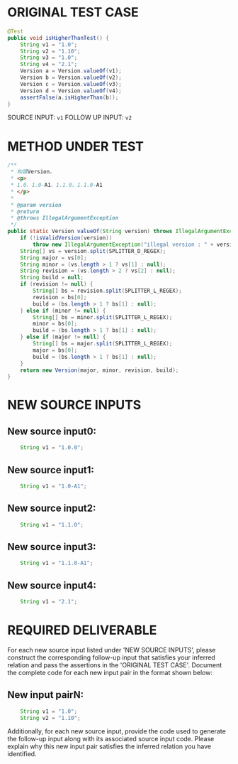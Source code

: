 # ORIGINAL TEST CASE
```java
@Test
public void isHigherThanTest() {
    String v1 = "1.0";
    String v2 = "1.10";
    String v3 = "1.0";
    String v4 = "2.1";
    Version a = Version.valueOf(v1);
    Version b = Version.valueOf(v2);
    Version c = Version.valueOf(v3);
    Version d = Version.valueOf(v4);
    assertFalse(a.isHigherThan(b));
}

```
SOURCE INPUT: `v1`
FOLLOW UP INPUT: `v2`


# METHOD UNDER TEST
```java
/**
 * 构建Version。
 * <p>
 * 1.0、1.0-A1、1.1.0、1.1.0-A1
 * </p>
 *
 * @param version
 * @return
 * @throws IllegalArgumentException
 */
public static Version valueOf(String version) throws IllegalArgumentException {
    if (!isValidVersion(version))
        throw new IllegalArgumentException("illegal version : " + version);
    String[] vs = version.split(SPLITTER_D_REGEX);
    String major = vs[0];
    String minor = (vs.length > 1 ? vs[1] : null);
    String revision = (vs.length > 2 ? vs[2] : null);
    String build = null;
    if (revision != null) {
        String[] bs = revision.split(SPLITTER_L_REGEX);
        revision = bs[0];
        build = (bs.length > 1 ? bs[1] : null);
    } else if (minor != null) {
        String[] bs = minor.split(SPLITTER_L_REGEX);
        minor = bs[0];
        build = (bs.length > 1 ? bs[1] : null);
    } else if (major != null) {
        String[] bs = major.split(SPLITTER_L_REGEX);
        major = bs[0];
        build = (bs.length > 1 ? bs[1] : null);
    }
    return new Version(major, minor, revision, build);
}

```


# NEW SOURCE INPUTS
## New source input0:
```java
    String v1 = "1.0.0";
```

## New source input1:
```java
    String v1 = "1.0-A1";
```

## New source input2:
```java
    String v1 = "1.1.0";
```

## New source input3:
```java
    String v1 = "1.1.0-A1";
```

## New source input4:
```java
    String v1 = "2.1";
```



# REQUIRED DELIVERABLE
For each new source input listed under 'NEW SOURCE INPUTS', please construct the corresponding follow-up input that satisfies your inferred relation and pass the assertions in the 'ORIGINAL TEST CASE'. Document the complete code for each new input pair in the format shown below:
## New input pairN:
```java
    String v1 = "1.0";
    String v2 = "1.10";
```

Additionally, for each new source input, provide the code used to generate the follow-up input along with its associated source input code. Please explain why this new input pair satisfies the inferred relation you have identified.
